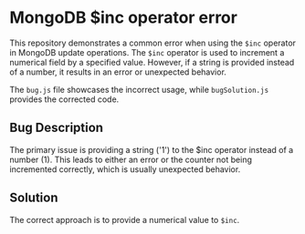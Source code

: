# MongoDB $inc operator error
This repository demonstrates a common error when using the `$inc` operator in MongoDB update operations. The `$inc` operator is used to increment a numerical field by a specified value.  However, if a string is provided instead of a number, it results in an error or unexpected behavior.

The `bug.js` file showcases the incorrect usage, while `bugSolution.js` provides the corrected code.

## Bug Description
The primary issue is providing a string ('1') to the $inc operator instead of a number (1).  This leads to either an error or the counter not being incremented correctly, which is usually unexpected behavior.

## Solution
The correct approach is to provide a numerical value to `$inc`.